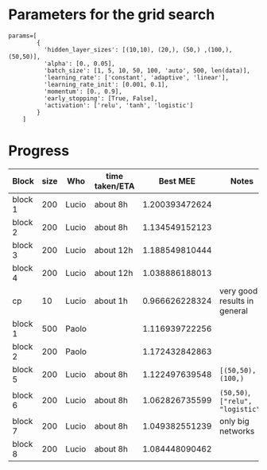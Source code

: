 
Parameters for the grid search
===================================

```
params=[
        {
          'hidden_layer_sizes': [(10,10), (20,), (50,) ,(100,), (50,50)],
          'alpha': [0., 0.05], 
          'batch_size': [1, 5, 10, 50, 100, 'auto', 500, len(data)],
          'learning_rate': ['constant', 'adaptive', 'linear'],
          'learning_rate_init': [0.001, 0.1],
          'momentum': [0., 0.9],
          'early_stopping': [True, False],
          'activation': ['relu', 'tanh', 'logistic'] 
        }
    ]
```


Progress
==========================

| Block         | size | Who        | time taken/ETA        | Best MEE           | Notes                              |
|---------------|------|------------|-----------------------|--------------------|------------------------------------|
| block 1       | 200  | Lucio      | about 8h              | 1.200393472624     |                                    |
| block 2       | 200  | Lucio      | about 8h              | 1.134549152123     |                                    |
| block 3       | 200  | Lucio      | about 12h             | 1.188549810444     |                                    |
| block 4       | 200  | Lucio      | about 12h             | 1.038886188013     |                                    |
| cp            |  10  | Lucio      | about 1h              | 0.966626228324     | very good results in general       |
| block 1       | 500  | Paolo      |                       | 1.116939722256     |                                    |
| block 2       | 200  | Paolo      |                       | 1.172432842863     |                                    |
| block 5       | 200  | Lucio      | about 8h              | 1.122497639548     | `[(50,50), (100,)`                 |
| block 6       | 200  | Lucio      | about 8h              | 1.062826735599     | `(50,50)`, `["relu", "logistic"]`  |
| block 7       | 200  | Lucio      | about 8h              | 1.049382551239     | only big networks                  |
| block 8       | 200  | Lucio      | about 8h              | 1.084448090462     |                                    |



